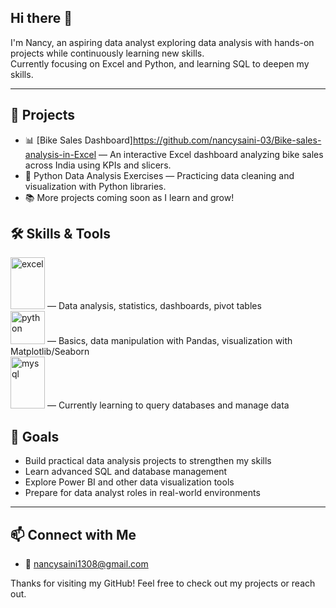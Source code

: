 ## Hi there 👋

I'm Nancy, an aspiring data analyst exploring data analysis with hands-on projects while continuously learning new skills.  
Currently focusing on Excel and Python, and learning SQL to deepen my skills.

---

## 💼 Projects

- 📊 [Bike Sales Dashboard]https://github.com/nancysaini-03/Bike-sales-analysis-in-Excel — An interactive Excel dashboard analyzing bike sales across India using KPIs and slicers.  
- 🐍 Python Data Analysis Exercises — Practicing data cleaning and visualization with Python libraries.  
- 📚 More projects coming soon as I learn and grow!


## 🛠️ Skills & Tools

<img width="55" height="83" alt="excel" src="https://github.com/user-attachments/assets/20a9e494-47ac-4b0d-83dd-99e96d3d0298" />  — Data analysis, statistics, dashboards, pivot tables     
<img width="55" height="53" alt="python" src="https://github.com/user-attachments/assets/7bd3d760-fe56-4ffd-bd7b-fb3269af20ae" />  — Basics, data manipulation with Pandas, visualization with Matplotlib/Seaborn    
<img width="55" height="83" alt="mysql" src="https://github.com/user-attachments/assets/ca69b7af-0db4-444e-bced-ee546cbb79c1" /> — Currently learning to query databases and manage data


## 🎯 Goals

- Build practical data analysis projects to strengthen my skills  
- Learn advanced SQL and database management  
- Explore Power BI and other data visualization tools  
- Prepare for data analyst roles in real-world environments

---

## 📫 Connect with Me
  
- 📧 nancysaini1308@gmail.com


Thanks for visiting my GitHub! Feel free to check out my projects or reach out.
